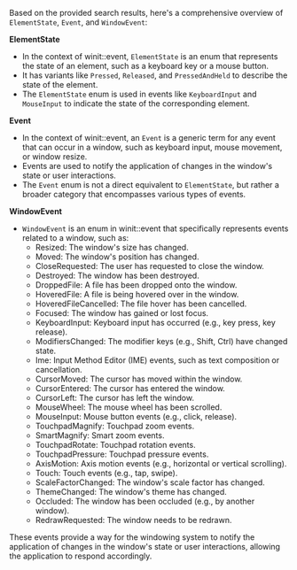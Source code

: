 Based on the provided search results, here's a comprehensive overview of `ElementState`, `Event`, and `WindowEvent`:

**ElementState**

* In the context of winit::event, `ElementState` is an enum that represents the state of an element, such as a keyboard key or a mouse button.
* It has variants like `Pressed`, `Released`, and `PressedAndHeld` to describe the state of the element.
* The `ElementState` enum is used in events like `KeyboardInput` and `MouseInput` to indicate the state of the corresponding element.

**Event**

* In the context of winit::event, an `Event` is a generic term for any event that can occur in a window, such as keyboard input, mouse movement, or window resize.
* Events are used to notify the application of changes in the window's state or user interactions.
* The `Event` enum is not a direct equivalent to `ElementState`, but rather a broader category that encompasses various types of events.

**WindowEvent**

* `WindowEvent` is an enum in winit::event that specifically represents events related to a window, such as:
	+ Resized: The window's size has changed.
	+ Moved: The window's position has changed.
	+ CloseRequested: The user has requested to close the window.
	+ Destroyed: The window has been destroyed.
	+ DroppedFile: A file has been dropped onto the window.
	+ HoveredFile: A file is being hovered over in the window.
	+ HoveredFileCancelled: The file hover has been cancelled.
	+ Focused: The window has gained or lost focus.
	+ KeyboardInput: Keyboard input has occurred (e.g., key press, key release).
	+ ModifiersChanged: The modifier keys (e.g., Shift, Ctrl) have changed state.
	+ Ime: Input Method Editor (IME) events, such as text composition or cancellation.
	+ CursorMoved: The cursor has moved within the window.
	+ CursorEntered: The cursor has entered the window.
	+ CursorLeft: The cursor has left the window.
	+ MouseWheel: The mouse wheel has been scrolled.
	+ MouseInput: Mouse button events (e.g., click, release).
	+ TouchpadMagnify: Touchpad zoom events.
	+ SmartMagnify: Smart zoom events.
	+ TouchpadRotate: Touchpad rotation events.
	+ TouchpadPressure: Touchpad pressure events.
	+ AxisMotion: Axis motion events (e.g., horizontal or vertical scrolling).
	+ Touch: Touch events (e.g., tap, swipe).
	+ ScaleFactorChanged: The window's scale factor has changed.
	+ ThemeChanged: The window's theme has changed.
	+ Occluded: The window has been occluded (e.g., by another window).
	+ RedrawRequested: The window needs to be redrawn.

These events provide a way for the windowing system to notify the application of changes in the window's state or user interactions, allowing the application to respond accordingly.
